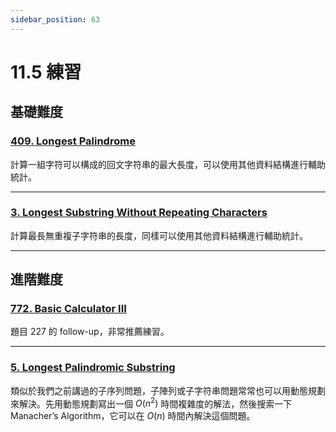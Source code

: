 ```yaml
---
sidebar_position: 63
---
```


# 11.5 練習

## 基礎難度

### [409. Longest Palindrome](https://leetcode.com/problems/longest-palindrome/)

計算一組字符可以構成的回文字符串的最大長度，可以使用其他資料結構進行輔助統計。

---

### [3. Longest Substring Without Repeating Characters](https://leetcode.com/problems/longest-substring-without-repeating-characters/)

計算最長無重複子字符串的長度，同樣可以使用其他資料結構進行輔助統計。

---

## 進階難度

### [772. Basic Calculator III](https://leetcode.com/problems/basic-calculator-iii/)

題目 227 的 follow-up，非常推薦練習。

---

### [5. Longest Palindromic Substring](https://leetcode.com/problems/longest-palindromic-substring/)

類似於我們之前講過的子序列問題，子陣列或子字符串問題常常也可以用動態規劃來解決。先用動態規劃寫出一個 $O(n^2)$ 時間複雜度的解法，然後搜索一下 Manacher’s Algorithm，它可以在 $O(n)$ 時間內解決這個問題。